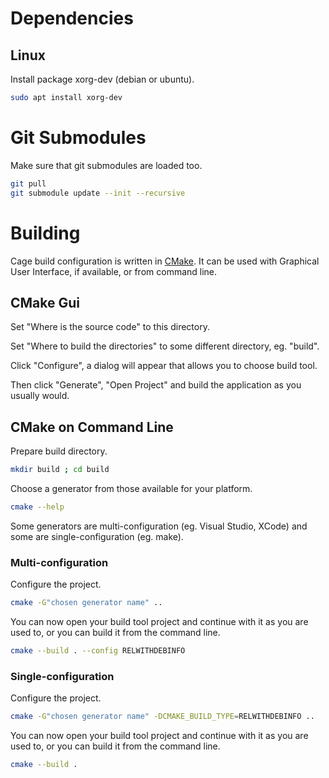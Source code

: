 
# Dependencies

## Linux

Install package xorg-dev (debian or ubuntu).
```bash
sudo apt install xorg-dev
```

# Git Submodules

Make sure that git submodules are loaded too.
```bash
git pull
git submodule update --init --recursive
```

# Building

Cage build configuration is written in [CMake](https://cmake.org/).
It can be used with Graphical User Interface, if available, or from command line.

## CMake Gui

Set "Where is the source code" to this directory.

Set "Where to build the directories" to some different directory, eg. "build".

Click "Configure", a dialog will appear that allows you to choose build tool.

Then click "Generate", "Open Project" and build the application as you usually would.

## CMake on Command Line

Prepare build directory.
```bash
mkdir build ; cd build
```

Choose a generator from those available for your platform.
```bash
cmake --help
```

Some generators are multi-configuration (eg. Visual Studio, XCode) and some are single-configuration (eg. make).

### Multi-configuration

Configure the project.
```bash
cmake -G"chosen generator name" ..
```

You can now open your build tool project and continue with it as you are used to, or you can build it from the command line.
```bash
cmake --build . --config RELWITHDEBINFO
```

### Single-configuration

Configure the project.
```bash
cmake -G"chosen generator name" -DCMAKE_BUILD_TYPE=RELWITHDEBINFO ..
```

You can now open your build tool project and continue with it as you are used to, or you can build it from the command line.
```bash
cmake --build .
```

